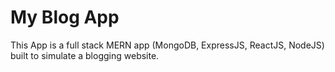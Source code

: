 # My Blog App

This App is a full stack MERN app (MongoDB, ExpressJS, ReactJS, NodeJS) built to simulate a blogging website.
